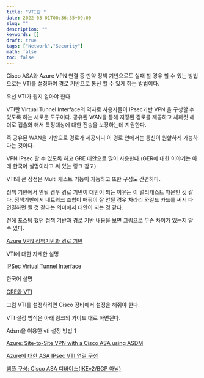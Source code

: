 ```yaml
---
title: "VTI란 "
date: 2022-03-01T00:36:55+09:00
slug: ""
description: ""
keywords: []
draft: true
tags: ["Network","Security"]
math: false
toc: false
---
```



Cisco ASA와 Azure VPN 연결 중 만약 정책 기반으로도 실패 할 경우 할 수 있는 방법으로는 VTI를 설정하여 경로 기반으로 통신 할 수 있게 하는 방법이다.

우선 VTI가 뭔지 알아야 한다. 

VTI란 Virtual Tunnel Interface의 약자로 사용자들이 IPsec기반 VPN 을 구성할 수 있도록 하는 새로운 도구이다. 공유된 WAN을 통해 지정된 경로를 제공하고 새패킷 헤더로 캡슐화 해서 특정대상에 대한 전송을 보장하는데 지원한다. 

즉 공유된 WAN을 기반으로 경로가 제공되니 이 경로 안에서는 통신이 원할하게 가능하다는 것이다. 

VPN IPsec 할 수 있도록 하고 GRE 대안으로 많이 사용한다.(GER에 대한 이야기는 아래 한국어 설명이라고 써 있는 링크 참고) 

VTI의 큰 장점은 Multi 캐스트 기능이 가능하고 또한 구성도 간편하다.

정책 기반에서 안될 경우 경로 기반이 대안이 되는 이유는 이 멀티캐스트 때문인 것 같다. 정책기반에서 네트워크 조합이 매핑이 잘 안될 경우 차라리 와일드 카드를 써서 다 연결하면 될 것 같다는 의미에서 대안이 되는 것 같다.

전에 포스팅 했던 정책 기반과 경로 기반 내용을 보면 그림으로 무슨 차이가 있는지 알 수 있다.

[Azure VPN 정책기반과 경로 기반](https://josephmjjo.github.io/blog/vpn_policy_route/)

VTI에 대한 자세한 설명

[IPSec Virtual Tunnel Interface](https://www.cisco.com/en/US/docs/ios/12_3t/12_3t14/feature/guide/gtIPSctm.html#wp1027171)

한국어 설명

[GRE와 VTI](https://m.blog.naver.com/PostView.naver?isHttpsRedirect=true&blogId=ccw928&logNo=220610875688)

그럼 VTI를 설정하려면 Cisco 장비에서 설정을 해줘야 한다.

VTI 설정 방식은 아래 링크의 가이드 대로 하면된다.

Adsm을 이용한 vti 설정 방법 1

[Azure: Site-to-Site VPN with a Cisco ASA using ASDM](https://geekshangout.com/azure-site-to-site-vpn-with-a-cisco-asa-using-asdm/)

[Azure에 대한 ASA IPsec VTI 연결 구성](https://www.cisco.com/c/ko_kr/support/docs/security/adaptive-security-appliance-asa-software/214109-configure-asa-ipsec-vti-connection-to-az.html)

[샘플 구성: Cisco ASA 디바이스(IKEv2/BGP 아님)](https://docs.microsoft.com/ko-kr/azure/vpn-gateway/vpn-gateway-3rdparty-device-config-cisco-asa)